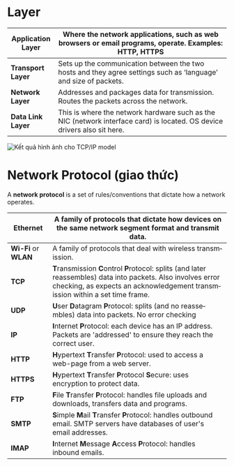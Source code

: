 # Layer

| **Appl­ication Layer** | Where the network applic­ations, such as web browsers or email programs, operate. Examples: HTTP, HTTPS |
| ---------------------- | ------------------------------------------------------------ |
| **Tran­sport Layer**   | Sets up the commun­ication between the two hosts and they agree settings such as ‘language’ and size of packets. |
| **Network Layer**      | Addresses and packages data for transm­ission. Routes the packets across the network. |
| **Data Link Layer**    | This is where the network hardware such as the NIC (network interface card) is located. OS device drivers also sit here. |

![Kết quả hình ảnh cho TCP/IP model](https://download.huawei.com/mdl/imgDownload?uuid=d6bd7de144f045e09d2e3a95e9667a14.png)

# Network Protocol (giao thức)

A **network protocol** is a set of rules/­con­ven­tions that dictate how a network operates.

| **Ethernet**          | A family of protocols that dictate how devices on the same network segment format and transmit data. |
| --------------------- | ------------------------------------------------------------ |
| **Wi-Fi** or **WLAN** | A family of protocols that deal with wireless transm­ission. |
| **TCP**               | **T**r­ans­mission **C**o­ntrol **P**r­otocol: splits (and later reasse­mbles) data into packets. Also involves error checking, as expects an acknow­led­gement transm­ission within a set time frame. |
| **UDP**               | **U**ser **D**a­tagram **P**r­otocol: splits (and no reasse­mbles) data into packets. No error checking |
| **IP**                | **I**n­ternet **P**r­otocol: each device has an IP address. Packets are 'addre­ssed' to ensure they reach the correct user. |
| **HTTP**              | **H**y­pertext **T**r­ansfer **P**r­otocol: used to access a web-page from a web server. |
| **HTTPS**             | **H**y­pertext **T**r­ansfer **P**r­otocol **S**e­cure: uses encryption to protect data. |
| **FTP**               | **F**ile **T**r­ansfer **P**r­otocol: handles file uploads and downloads, transfers data and programs. |
| **SMTP**              | **S**imple **M**ail **T**r­ansfer **P**r­otocol: handles outbound email. SMTP servers have databases of user's email addresses. |
| **IMAP**              | **I**n­ternet **M**e­ssage **A**ccess **P**r­otocol: handles inbound emails. |

# 